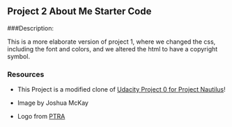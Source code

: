 ## Project 2 About Me Starter Code 

###Description:

This is a more elaborate version of project 1, where we changed the css, including the font and colors, and we altered the html to have a copyright symbol.

### Resources

* This Project is a modified clone of [Udacity Project 0 for Project Nautilus](https://github.com/udacity/project-nautilus-project-0)!

* Image by Joshua McKay
* Logo from 
[PTRA](https://pixabay.com/en/logo-origami-bird-flying-blue-1913689/)
